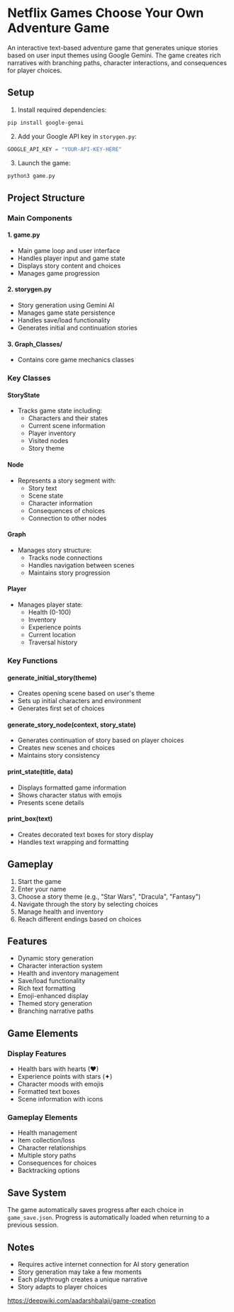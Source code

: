 # Netflix Games Choose Your Own Adventure Game

An interactive text-based adventure game that generates unique stories based on user input themes using Google Gemini. The game creates rich narratives with branching paths, character interactions, and consequences for player choices.

## Setup

1. Install required dependencies:
```bash
pip install google-genai
```

2. Add your Google API key in `storygen.py`:
```python
GOOGLE_API_KEY = "YOUR-API-KEY-HERE"
```

3. Launch the game:
```bash
python3 game.py
```

## Project Structure

### Main Components

#### 1. game.py
- Main game loop and user interface
- Handles player input and game state
- Displays story content and choices
- Manages game progression

#### 2. storygen.py
- Story generation using Gemini AI
- Manages game state persistence
- Handles save/load functionality
- Generates initial and continuation stories

#### 3. Graph_Classes/
- Contains core game mechanics classes

### Key Classes

#### StoryState
- Tracks game state including:
  - Characters and their states
  - Current scene information
  - Player inventory
  - Visited nodes
  - Story theme

#### Node
- Represents a story segment with:
  - Story text
  - Scene state
  - Character information
  - Consequences of choices
  - Connection to other nodes

#### Graph
- Manages story structure:
  - Tracks node connections
  - Handles navigation between scenes
  - Maintains story progression

#### Player
- Manages player state:
  - Health (0-100)
  - Inventory
  - Experience points
  - Current location
  - Traversal history

### Key Functions

#### generate_initial_story(theme)
- Creates opening scene based on user's theme
- Sets up initial characters and environment
- Generates first set of choices

#### generate_story_node(context, story_state)
- Generates continuation of story based on player choices
- Creates new scenes and choices
- Maintains story consistency

#### print_state(title, data)
- Displays formatted game information
- Shows character status with emojis
- Presents scene details

#### print_box(text)
- Creates decorated text boxes for story display
- Handles text wrapping and formatting

## Gameplay

1. Start the game
2. Enter your name
3. Choose a story theme (e.g., "Star Wars", "Dracula", "Fantasy")
4. Navigate through the story by selecting choices
5. Manage health and inventory
6. Reach different endings based on choices

## Features

- Dynamic story generation
- Character interaction system
- Health and inventory management
- Save/load functionality
- Rich text formatting
- Emoji-enhanced display
- Themed story generation
- Branching narrative paths

## Game Elements

### Display Features
- Health bars with hearts (♥)
- Experience points with stars (✦)
- Character moods with emojis
- Formatted text boxes
- Scene information with icons

### Gameplay Elements
- Health management
- Item collection/loss
- Character relationships
- Multiple story paths
- Consequences for choices
- Backtracking options

## Save System

The game automatically saves progress after each choice in `game_save.json`. Progress is automatically loaded when returning to a previous session.

## Notes

- Requires active internet connection for AI story generation
- Story generation may take a few moments
- Each playthrough creates a unique narrative
- Story adapts to player choices

https://deepwiki.com/aadarshbalaji/game-creation